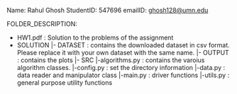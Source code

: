 Name: Rahul Ghosh
StudentID: 547696
emailID: ghosh128@umn.edu

FOLDER_DESCRIPTION:
- HW1.pdf : Solution to the problems of the assignment
- SOLUTION
    |- DATASET  : contains the downloaded dataset in csv format. Please replace it with your own dataset with the same name.
    |- OUTPUT   : contains the plots
    |- SRC
        |-algorithms.py : contains the varoius algorithm classes.
        |-config.py     : set the directory information
        |-data.py       : data reader and manipulator class
        |-main.py       : driver functions
        |-utils.py      : general purpose utility functions